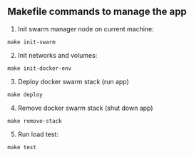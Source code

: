 ## Makefile commands to manage the app

1. Init swarm manager node on current machine:

`make init-swarm`

2. Init networks and volumes:

`make init-docker-env`

3. Deploy docker swarm stack (run app)

`make deploy`

4. Remove docker swarm stack (shut down app)

`make remove-stack`

5. Run load test:

`make test`
